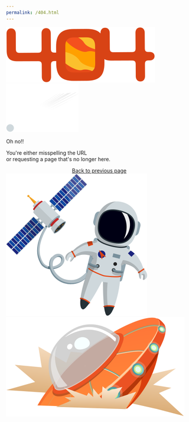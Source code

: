 ```yaml
---
permalink: /404.html
---
```


<!DOCTYPE html>
<html>
    <head>
        <meta charset="utf-8">
        <meta http-equiv="X-UA-Compatible" content="IE=edge">
        <title></title>
        <meta name="description" content="">
        <meta name="viewport" content="width=device-width, initial-scale=1">
        <link rel="stylesheet" href="styles/404.css">
    </head>
    <body>
        <div class="mars"></div>
<img src="images/404.svg" class="logo-404" />
<img src="images/meteor.svg" class="meteor" />
<p class="title">Oh no!!</p>
<p class="subtitle">
	You're either misspelling the URL <br /> or requesting a page that's no longer here.
</p>
<div align="center">
	<a class="btn-back" href="https://unlucky.life/">Back to previous page</a>
</div>
<img src="images/astronaut.svg" class="astronaut" />
<img src="images/spaceship.svg" class="spaceship" />
    </body>
</html>
